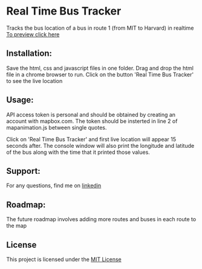 # Real Time Bus Tracker
Tracks the bus location of a bus in route 1 (from MIT to Harvard) in realtime [To preview click here](https://skaramje.github.io/RealTimeBusTracker/)

## Installation:
Save the html, css and javascript files in one folder.  Drag and drop the html file in a chrome browser to run.  Click on the button 'Real Time Bus Tracker' to see the live location 

## Usage:
API access token is personal and should be obtained by creating an account with mapbox.com.  The token should be insterted in line 2 of mapanimation.js between single quotes.

Click on 'Real Time Bus Tracker' and first live location will appear 15 seconds after.  The console window will also print the longitude and latitude of the bus along with the time that it printed those values.

## Support:
For any questions, find me on [linkedin](https://www.linkedin.com/in/simrat-karamjeet/)

## Roadmap: 
The future roadmap involves adding more routes and buses in each route to the map

## License
This project is licensed under the [MIT License](https://github.com/skaramje/PacMen-Exercise/blob/main/LICENSE)

